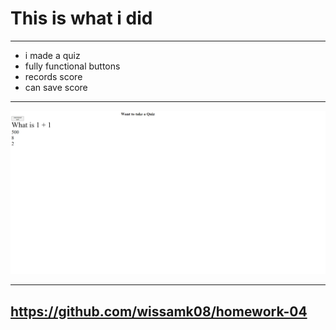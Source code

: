 # This is what i did
---
* i made a quiz
* fully functional buttons
* records score
* can save score
---
![screenshot](https://github.com/wissamk08/homework-04/blob/main/homework/image/FireShot%20Capture%20008%20-%20HomeWork%20-%20.png?raw=true)

---

## https://github.com/wissamk08/homework-04
